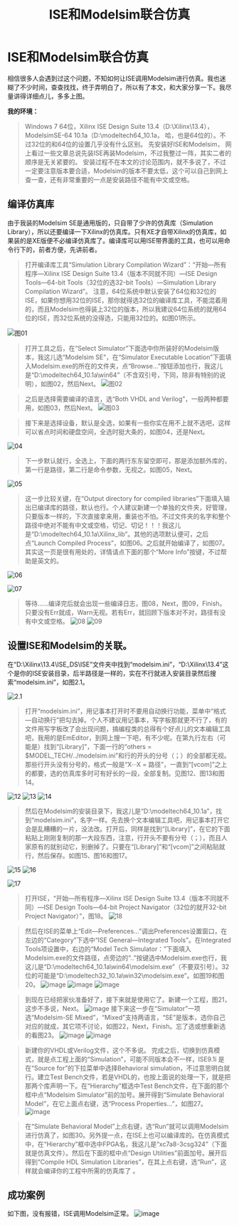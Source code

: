 ﻿---
layout: post
title: ISE和Modelsim联合仿真
category: FPGA
tags: [FPGA]
excerpt: ISE和Modelsim联合仿真
---


# ISE和Modelsim联合仿真

相信很多人会遇到过这个问题，不知如何让ISE调用Modelsim进行仿真。我也迷糊了不少时间，查查找找，终于弄明白了，所以有了本文，和大家分享一下。我尽量讲得详细点儿，多多上图。

 **我的环境：**
 > Windows 7 64位，Xilinx ISE Design Suite 13.4（D:\Xilinx\13.4），ModelsimSE-64 10.1a（D:\modeltech64_10.1a， 哈，也是64位的）。不过32位的和64位的设置几乎没有什么区别。
 > 先安装好ISE和Modelsim， 网上看过一些文章总说先装ISE再装Modelsim，不过我整过一阵，其实二者的顺序是无关紧要的。
 > 安装过程不在本文的讨论范围内，就不多说了，不过一定要注意版本要合适，Modelsim的版本不要太低，这个可以自己到网上查一查，还有非常重要的一点是安装路径不能有中文或空格。

## 编译仿真库
由于我装的Modelsim SE是通用版的，只自带了少许的仿真库（Simulation Library），所以还要编译一下Xilinx的仿真库。只有XE才自带Xilinx的仿真库，如果装的是XE版便不必编译仿真库了。编译库可以用ISE带界面的工具，也可以用命令行下的，前者方便，先讲前者。
> 打开编译库工具“Simulation Library Compilation Wizard”：“开始—所有程序—Xilinx ISE Design Suite 13.4（版本不同就不同）—ISE Design Tools—64-bit Tools（32位的选32-bit Tools）—Simulation Library Compilation Wizard”。
> 注意，64位系统中默认安装了64位和32位的ISE，如果你想用32位的ISE，那你就得选32位的编译库工具，不能混着用的，而且Modelsim也得装上32位的版本，所以我建议64位系统的就用64位的ISE，而32位系统的没得选，只能用32位的。如图01所示。

![图01](https://upload-images.jianshu.io/upload_images/11383186-aacd3f8a1824e59e.png?imageMogr2/auto-orient/strip%7CimageView2/2/w/1240)

> 打开工具之后，在“Select Simulator”下面选中你所装好的Modelsim版本，我这儿选“Modelsim SE”，在“Simulator Executable Location”下面填入Modelsim.exe的所在的文件夹，点“Browse…”按钮添加也行，我这儿是“D:\modeltech64_10.1a\win64”（不含双引号，下同，除非有特别的说明），如图02，然后Next。
![图02](https://upload-images.jianshu.io/upload_images/11383186-2ec101bc3294a066.png?imageMogr2/auto-orient/strip%7CimageView2/2/w/1240)


> 之后是选择需要编译的语言，选“Both VHDL and Verilog”，一般两种都要用，如图03，然后Next。
![图03](https://upload-images.jianshu.io/upload_images/11383186-e33d5da66fa7de47.png?imageMogr2/auto-orient/strip%7CimageView2/2/w/1240)


> 接下来是选择设备，默认是全选，如果有一些你实在用不上就不选吧，这样可以省点时间和硬盘空间，全选时挺大条的，如图04，还是Next。

![04](https://upload-images.jianshu.io/upload_images/11383186-368050a831c1de91?imageMogr2/auto-orient/strip%7CimageView2/2/w/1240)

> 下一步默认就行，全选上，下面的两行东东留空即可，那是添加额外库的，第一行是路径，第二行是命令参数，无视之。如图05，Next。

![05](https://upload-images.jianshu.io/upload_images/11383186-efcea588304a2e3c?imageMogr2/auto-orient/strip%7CimageView2/2/w/1240)

> 这一步比较关键，在“Output directory for compiled libraries”下面填入输出已编译库的路径，默认也行。个人建议新建一个单独的文件夹，好管理，只要版本一样的，下次直接拿来用，重装也不怕。不过文件夹的名字和整个路径中绝对不能有中文或空格，切记、切记！！！我这儿是“D:\modeltech64_10.1a\Xilinx_lib”。其他的选项默认便可，之后点“Launch Compiled Process”，如图06。之后就开始编译了，如图07。其实这一页是很有用处的，详情请点下面的那个“More Info”按键，不过帮助是英文的。

![06](https://upload-images.jianshu.io/upload_images/11383186-e94253a140e359fc?imageMogr2/auto-orient/strip%7CimageView2/2/w/1240)

![07](https://upload-images.jianshu.io/upload_images/11383186-b497f7861ac64165?imageMogr2/auto-orient/strip%7CimageView2/2/w/1240)

> 等待……编译完后就会出现一些编译日志，图08，Next，图09，Finish。只要没有Err就成，Warn无视。若有Err，就回顾下版本对不对，路径有没有中文或空格。
![08](https://upload-images.jianshu.io/upload_images/11383186-e79e1d0b0d8bcfe0?imageMogr2/auto-orient/strip%7CimageView2/2/w/1240)
![09](https://upload-images.jianshu.io/upload_images/11383186-f72997d7da073e31?imageMogr2/auto-orient/strip%7CimageView2/2/w/1240)

## 设置ISE和Modelsim的关联。
在“D:\Xilinx\13.4\ISE_DS\ISE”文件夹中找到“modelsim.ini”，“D:\Xilinx\13.4”这个是你的ISE安装目录，后半路径是一样的，实在不行就进入安装目录然后搜索“modelsim.ini”，如图2.1。

![2.1](https://upload-images.jianshu.io/upload_images/11383186-e1b9f24a3d3a3b12?imageMogr2/auto-orient/strip%7CimageView2/2/w/1240)

>  打开“modelsim.ini”，用记事本打开时不要用自动换行功能，菜单中“格式—自动换行”把勾去掉。个人不建议用记事本，写字板那就更不行了，有的文件用写字板改了会出现问题，搞编程类的总得有个好点儿的文本编辑工具吧，我用的是EmEditor，到网上搜一下吧，有不少呢。在第九行左右（可能是）找到“[Library]”，下面一行的“others = $MODEL_TECH/../modelsim.ini”和行的开头的分号（；）的全部都无视。那些行开头没有分号的，格式一般是“X···X = 路径”，一直到“[vcom]”之上的都要，选的仿真库多时可有好长的一段，全部复制。见图12、图13和图14。

![12](https://upload-images.jianshu.io/upload_images/11383186-bea02c5acd5458e8?imageMogr2/auto-orient/strip%7CimageView2/2/w/1240)
![13](https://upload-images.jianshu.io/upload_images/11383186-f356721200a339b6?imageMogr2/auto-orient/strip%7CimageView2/2/w/1240)
![14](https://upload-images.jianshu.io/upload_images/11383186-0102d59a00a77074?imageMogr2/auto-orient/strip%7CimageView2/2/w/1240)
> 然后在Modelsim的安装目录下，我这儿是“D:\modeltech64_10.1a”，找到“modelsim.ini”，名字一样。先去换个文本编辑工具吧，用记事本打开它会是乱糟糟的一片，没法改。打开后，同样是找到“[Library]”，在它的下面粘贴上刚刚复制的那一大段东西，注意，行开头不要有分号（；），而且人家原有的就别动它，别删掉了。只要在“[Library]”和“[vcom]”之间粘贴就行，然后保存。如图15、图16和图17。

![15](https://upload-images.jianshu.io/upload_images/11383186-6dfdafcdd209a687?imageMogr2/auto-orient/strip%7CimageView2/2/w/1240)
![16](https://upload-images.jianshu.io/upload_images/11383186-e18de28b46410900.png?imageMogr2/auto-orient/strip%7CimageView2/2/w/1240)

![17](https://upload-images.jianshu.io/upload_images/11383186-b635fe5924584cd8?imageMogr2/auto-orient/strip%7CimageView2/2/w/1240)
> 打开ISE，“开始—所有程序—Xilinx ISE Design Suite 13.4（版本不同就不同）—ISE Design Tools—64-bit Project Navigator（32位的就开32-bit Project Navigator）”，图18。
![18](https://upload-images.jianshu.io/upload_images/11383186-62980e7dea828679?imageMogr2/auto-orient/strip%7CimageView2/2/w/1240)

> 然后在ISE的菜单上“Edit—Preferences…”调出Preferences设置窗口，在左边的“Category”下选中“ISE General—Integrated Tools”。在Integrated Tools项设置中，右边的“Model Tech Simulator：”下面填入Modelsim.exe的文件路径，点旁边的“..”按键选中Modelsim.exe也行，我这儿是“D:\modeltech64_10.1a\win64\modelsim.exe”（不要双引号）。32位的可能是“D:\modeltech32_10.1a\win32\modelsim.exe”。如图19和图20。
![image](https://upload-images.jianshu.io/upload_images/11383186-d97c6000a6d9b6d0?imageMogr2/auto-orient/strip%7CimageView2/2/w/1240)
![image](https://upload-images.jianshu.io/upload_images/11383186-77cc147805414e11?imageMogr2/auto-orient/strip%7CimageView2/2/w/1240)
![image](https://upload-images.jianshu.io/upload_images/11383186-8155b9fd122011fe?imageMogr2/auto-orient/strip%7CimageView2/2/w/1240)

> 到现在已经把家伙准备好了，接下来就是使用它了。新建一个工程，图21，这步不多说，Next。
![image](https://upload-images.jianshu.io/upload_images/11383186-cd31f32c08ef1df9?imageMogr2/auto-orient/strip%7CimageView2/2/w/1240)
> 接下来这一步在“Simulator”一项选“Modelsim-SE Mixed”，“Mixed”支持两语言，“SE”是版本，选你自己对应的就成，其它项不讨论，如图22，Next，Finish。忘了选或想重新选的看图23。
![image](https://upload-images.jianshu.io/upload_images/11383186-ec1b5501c53b13cf?imageMogr2/auto-orient/strip%7CimageView2/2/w/1240)
![image](https://upload-images.jianshu.io/upload_images/11383186-f2125861c073e3d3?imageMogr2/auto-orient/strip%7CimageView2/2/w/1240)

> 新建你的VHDL或Verilog文件，这个不多说。
> 完成之后，切换到仿真模式，就是点工程上面的“Simulation”，可能不同版本会不一样，ISE9.1i 是在“Source for”的下拉菜单中选择Behavioral simulation，不过意思明白就行。建立Test Bench文件，若是VHDL的，也按上面说的处理一下，就是把那两个库声明一下。在“Hierarchy”框选中Test Bench文件，在下面的那个框中点“Modelsim Simulator”前的加号。展开得到“Simulate Behavioral Model”，在它上面点右键，选“Process Properties…”，如图27。
![image](https://upload-images.jianshu.io/upload_images/11383186-c1a11a3f78bbb8a1?imageMogr2/auto-orient/strip%7CimageView2/2/w/1240)

> 在“Simulate Behavioral Model”上点右键，选“Run”就可以调用Modelsim进行仿真了，如图30。另外提一点，在ISE上也可以编译库的。在仿真模式中，在“Hierarchy”框中选中FPGA名，我这儿是“xc7a8-3csg324”（下面就是仿真文件）。然后在下面的框中点“Design Utilities”前面加号。展开后得到“Compile HDL Simulation Libraries”，在其上点右键，选“Run”，这样就会编译你的工程中所需的仿真库了 。

## 成功案例
如下图，没有报错，ISE调用Modelsim正常。
![image](https://upload-images.jianshu.io/upload_images/11383186-e0af45e8a79f84c7?imageMogr2/auto-orient/strip%7CimageView2/2/w/1240)
